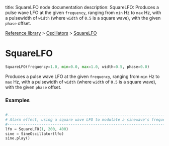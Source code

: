 title: SquareLFO node documentation
description: SquareLFO: Produces a pulse wave LFO at the given `frequency`, ranging from `min` Hz to `max` Hz, with a pulsewidth of `width` (where `width` of `0.5` is a square wave), with the given `phase` offset.

[Reference library](../../index.md) > [Oscillators](../index.md) > [SquareLFO](index.md)

# SquareLFO

```python
SquareLFO(frequency=1.0, min=0.0, max=1.0, width=0.5, phase=0.0)
```

Produces a pulse wave LFO at the given `frequency`, ranging from `min` Hz to `max` Hz, with a pulsewidth of `width` (where `width` of `0.5` is a square wave), with the given `phase` offset.

### Examples

```python

#-------------------------------------------------------------------------------
# Alarm effect, using a square wave LFO to modulate a sinewave's frequency
#-------------------------------------------------------------------------------
lfo = SquareLFO(1, 200, 400)
sine = SineOscillator(lfo)
sine.play()
```
